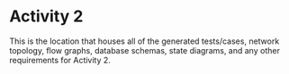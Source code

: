 # Activity 2
This is the location that houses all of the generated tests/cases, network topology, flow graphs, database schemas, state diagrams, and any other requirements for Activity 2.
